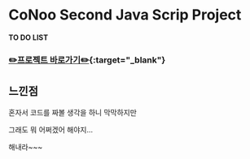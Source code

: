# CoNoo Second Java Scrip Project

**TO DO LIST**
<br>
### **[✏️프로젝트 바로가기✏️](https://jihyoung-to-do-list.netlify.app/){:target="_blank"}**

## **느낀점**
혼자서 코드를 짜볼 생각을 하니 막막하지만

그래도 뭐 어쩌겠어 해야지...

해내라~~~
